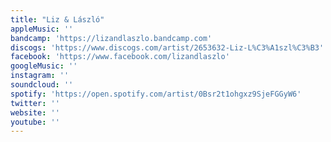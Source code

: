 ```yaml
---
title: "Liz & László"
appleMusic: ''
bandcamp: 'https://lizandlaszlo.bandcamp.com'
discogs: 'https://www.discogs.com/artist/2653632-Liz-L%C3%A1szl%C3%B3'
facebook: 'https://www.facebook.com/lizandlaszlo'
googleMusic: ''
instagram: ''
soundcloud: ''
spotify: 'https://open.spotify.com/artist/0Bsr2t1ohgxz9SjeFGGyW6'
twitter: ''
website: ''
youtube: ''
---
```

